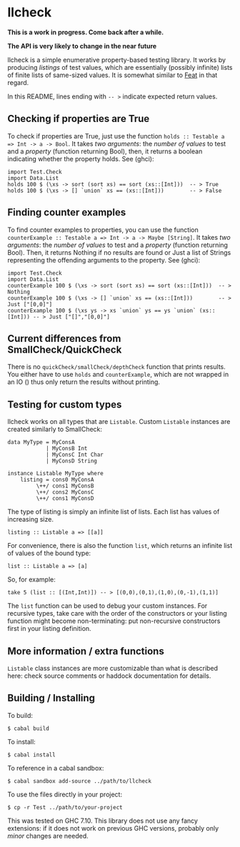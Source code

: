 llcheck
=======

**This is a work in progress.  Come back after a while.**

**The API is very likely to change in the near future**

llcheck is a simple enumerative property-based testing library.  It works by
producing *listings* of test values, which are essentially (possibly infinite)
lists of finite lists of same-sized values.  It is somewhat similar to [Feat] in
that regard.

In this README, lines ending with `-- >` indicate expected return values.


Checking if properties are True
-------------------------------

To check if properties are True,
just use the function `holds :: Testable a => Int -> a -> Bool`.
It takes _two arguments_:
the _number of values_ to test
and a _property_ (function returning Bool),
then, it returns a boolean indicating whether the property holds.
See (ghci):

	import Test.Check
	import Data.List
	holds 100 $ (\xs -> sort (sort xs) == sort (xs::[Int]))  -- > True
	holds 100 $ (\xs -> [] `union` xs == (xs::[Int]))        -- > False


Finding counter examples
------------------------

To find counter examples to properties,
you can use the function `counterExample :: Testable a => Int -> a -> Maybe [String]`.
It takes _two arguments_:
the _number of values_ to test
and a _property_ (function returning Bool).
Then, it returns Nothing if no results are found or Just a list of Strings
representing the offending arguments to the property.
See (ghci):

	import Test.Check
	import Data.List
	counterExample 100 $ (\xs -> sort (sort xs) == sort (xs::[Int]))  -- > Nothing
	counterExample 100 $ (\xs -> [] `union` xs == (xs::[Int]))        -- > Just ["[0,0]"]
	counterExample 100 $ (\xs ys -> xs `union` ys == ys `union` (xs::[Int])) -- > Just ["[]","[0,0]"]


Current differences from SmallCheck/QuickCheck
----------------------------------------------

There is no `quickCheck/smallCheck/depthCheck` function that prints results.
You either have to use `holds` and `counterExample`,
which are not wrapped in an IO () thus only return the results without
printing.


Testing for custom types
------------------------

llcheck works on all types that are `Listable`.
Custom `Listable` instances are created similarly to SmallCheck:

	data MyType = MyConsA
	            | MyConsB Int
	            | MyConsC Int Char
	            | MyConsD String

	instance Listable MyType where
	    listing = cons0 MyConsA
	         \++/ cons1 MyConsB
	         \++/ cons2 MyConsC
	         \++/ cons1 MyConsD

The type of listing is simply an infinite list of lists.
Each list has values of increasing size.

	listing :: Listable a => [[a]]

For convenience, there is also the function `list`,
which returns an infinite list of values of the bound type:

	list :: Listable a => [a]

So, for example:

	take 5 (list :: [(Int,Int)]) -- > [(0,0),(0,1),(1,0),(0,-1),(1,1)]

The `list` function can be used to debug your custom instances.  For recursive
types, take care with the order of the constructors or your listing function
might become non-terminating: put non-recursive constructors first in your
listing definition.


More information / extra functions
----------------------------------

`Listable` class instances are more customizable than what is described here:
check source comments or haddock documentation for details.


Building / Installing
---------------------

To build:

	$ cabal build

To install:

	$ cabal install

To reference in a cabal sandbox:

	$ cabal sandbox add-source ../path/to/llcheck

To use the files directly in your project:

	$ cp -r Test ../path/to/your-project


This was tested on GHC 7.10.  This library does not use any fancy extensions:
if it does not work on previous GHC versions, probably only *minor* changes are
needed.


[Feat]: https://hackage.haskell.org/package/testing-feat
[SmallCheck]: https://hackage.haskell.org/package/smallcheck
